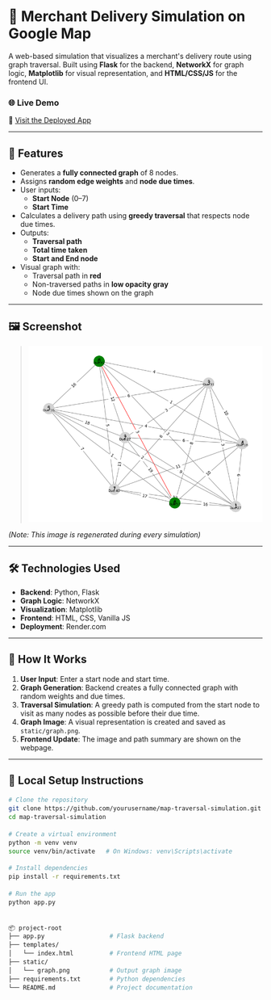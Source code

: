 # 🚚 Merchant Delivery Simulation on Google Map

A web-based simulation that visualizes a merchant's delivery route using graph traversal. Built using **Flask** for the backend, **NetworkX** for graph logic, **Matplotlib** for visual representation, and **HTML/CSS/JS** for the frontend UI.

### 🌐 Live Demo

🔗 [Visit the Deployed App](https://map-2-na68.onrender.com/)

---

## 📌 Features

- Generates a **fully connected graph** of 8 nodes.
- Assigns **random edge weights** and **node due times**.
- User inputs:
  - **Start Node** (0–7)
  - **Start Time**
- Calculates a delivery path using **greedy traversal** that respects node due times.
- Outputs:
  - **Traversal path**
  - **Total time taken**
  - **Start and End node**
- Visual graph with:
  - Traversal path in **red**
  - Non-traversed paths in **low opacity gray**
  - Node due times shown on the graph

---

## 🖼️ Screenshot

> ![Graph Traversal Image](static/graph.png)

*(Note: This image is regenerated during every simulation)*

---

## 🛠️ Technologies Used

- **Backend**: Python, Flask
- **Graph Logic**: NetworkX
- **Visualization**: Matplotlib
- **Frontend**: HTML, CSS, Vanilla JS
- **Deployment**: Render.com

---

## 🚀 How It Works

1. **User Input**: Enter a start node and start time.
2. **Graph Generation**: Backend creates a fully connected graph with random weights and due times.
3. **Traversal Simulation**: A greedy path is computed from the start node to visit as many nodes as possible before their due time.
4. **Graph Image**: A visual representation is created and saved as `static/graph.png`.
5. **Frontend Update**: The image and path summary are shown on the webpage.

---

## 🧪 Local Setup Instructions

```bash
# Clone the repository
git clone https://github.com/yourusername/map-traversal-simulation.git
cd map-traversal-simulation

# Create a virtual environment
python -m venv venv
source venv/bin/activate   # On Windows: venv\Scripts\activate

# Install dependencies
pip install -r requirements.txt

# Run the app
python app.py


📦 project-root
├── app.py                  # Flask backend
├── templates/
│   └── index.html          # Frontend HTML page
├── static/
│   └── graph.png           # Output graph image
├── requirements.txt        # Python dependencies
└── README.md               # Project documentation
